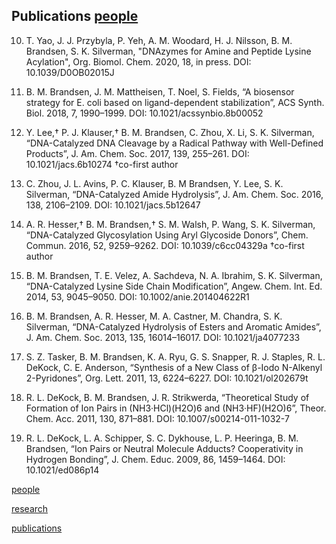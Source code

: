 ## Publications     [people](people.md)

10.	T. Yao, J. J. Przybyla, P. Yeh, A. M. Woodard, H. J. Nilsson, B. M. Brandsen, S. K. Silverman, "DNAzymes for Amine and Peptide Lysine Acylation", Org. Biomol. Chem. 2020, 18, in press. DOI: 10.1039/D0OB02015J

9.	B. M. Brandsen, J. M. Mattheisen, T. Noel, S. Fields, “A biosensor strategy for E. coli based on ligand-dependent stabilization”, ACS Synth. Biol. 2018, 7, 1990–1999. 
DOI: 10.1021/acssynbio.8b00052

8.	Y. Lee,† P. J. Klauser,† B. M. Brandsen, C. Zhou, X. Li, S. K. Silverman, “DNA-Catalyzed DNA Cleavage by a Radical Pathway with Well-Defined Products”, J. Am. Chem. Soc. 2017, 139, 255–261. DOI: 10.1021/jacs.6b10274
†co-first author

7.	C. Zhou, J. L. Avins, P. C. Klauser, B. M Brandsen, Y. Lee, S. K. Silverman, “DNA-Catalyzed Amide Hydrolysis”, J. Am. Chem. Soc. 2016, 138, 2106–2109. DOI: 10.1021/jacs.5b12647

6.	A. R. Hesser,† B. M. Brandsen,† S. M. Walsh, P. Wang, S. K. Silverman, “DNA-Catalyzed Glycosylation Using Aryl Glycoside Donors”, Chem. Commun. 2016, 52, 9259–9262. 
DOI: 10.1039/c6cc04329a
†co-first author

5.	B. M. Brandsen, T. E. Velez, A. Sachdeva, N. A. Ibrahim, S. K. Silverman, “DNA-Catalyzed Lysine Side Chain Modification”, Angew. Chem. Int. Ed. 2014, 53, 9045–9050. 
DOI: 10.1002/anie.201404622R1

4.	B. M. Brandsen, A. R. Hesser, M. A. Castner, M. Chandra, S. K. Silverman, “DNA-Catalyzed Hydrolysis of Esters and Aromatic Amides”, J. Am. Chem. Soc. 2013, 135, 16014–16017. 
DOI: 10.1021/ja4077233

3.	S. Z. Tasker, B. M. Brandsen, K. A. Ryu, G. S. Snapper, R. J. Staples, R. L. DeKock, C. E. Anderson, “Synthesis of a New Class of β-Iodo N-Alkenyl 2-Pyridones”, Org. Lett. 2011, 13, 6224–6227. DOI: 10.1021/ol202679t

2.	R. L. DeKock, B. M. Brandsen, J. R. Strikwerda, “Theoretical Study of Formation of Ion Pairs in (NH3·HCl)(H2O)6 and (NH3·HF)(H2O)6”, Theor. Chem. Acc. 2011, 130, 871–881. 
DOI: 10.1007/s00214-011-1032-7

1.	R. L. DeKock, L. A. Schipper, S. C. Dykhouse, L. P. Heeringa, B. M. Brandsen, “Ion Pairs or Neutral Molecule Adducts? Cooperativity in Hydrogen Bonding”, J. Chem. Educ. 2009, 86, 1459–1464. DOI: 10.1021/ed086p14


[people](people.md)

[research](research.md)

[publications](publications.md)

